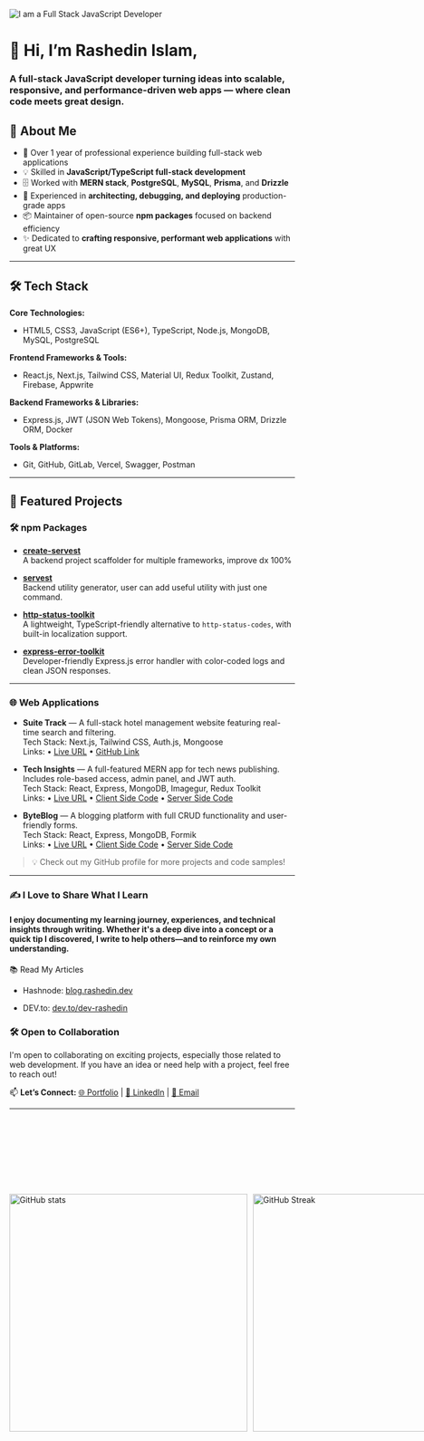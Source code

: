 ![I am a Full Stack JavaScript Developer](https://i.imgur.com/a8KjbkV.png)

# 👋 Hi, I’m Rashedin Islam,

### A full-stack JavaScript developer turning ideas into scalable, responsive, and performance-driven web apps — where clean code meets great design.


## 🚀 About Me

- 💼 Over 1 year of professional experience building full-stack web applications  
- 💡 Skilled in **JavaScript/TypeScript full-stack development**  
- 🗄️ Worked with **MERN stack**, **PostgreSQL**, **MySQL**, **Prisma**, and **Drizzle**  
- 🔧 Experienced in **architecting, debugging, and deploying** production-grade apps  
- 📦 Maintainer of open-source **npm packages** focused on backend efficiency  
- ✨ Dedicated to **crafting responsive, performant web applications** with great UX

---

## 🛠️ Tech Stack

**Core Technologies:**  
- HTML5, CSS3, JavaScript (ES6+), TypeScript, Node.js, MongoDB, MySQL, PostgreSQL

**Frontend Frameworks & Tools:**  
- React.js, Next.js, Tailwind CSS, Material UI, Redux Toolkit, Zustand, Firebase, Appwrite

**Backend Frameworks & Libraries:**  
- Express.js, JWT (JSON Web Tokens), Mongoose, Prisma ORM, Drizzle ORM, Docker

**Tools & Platforms:**  
- Git, GitHub, GitLab, Vercel, Swagger, Postman

---

## 📌 Featured Projects

### 🛠 npm Packages

- **[create-servest](https://www.npmjs.com/package/create-servest)**  
  A backend project scaffolder for multiple frameworks, improve dx 100%
  
- **[servest](https://www.npmjs.com/package/servest)**  
  Backend utility generator, user can add useful utility with just one command.

- **[http-status-toolkit](https://www.npmjs.com/package/http-status-toolkit)**  
  A lightweight, TypeScript-friendly alternative to `http-status-codes`, with built-in localization support.

- **[express-error-toolkit](https://www.npmjs.com/package/express-error-toolkit)**  
  Developer-friendly Express.js error handler with color-coded logs and clean JSON responses.

---

### 🌐 Web Applications

- **Suite Track** — A full-stack hotel management website featuring real-time search and filtering.  
  Tech Stack: Next.js, Tailwind CSS, Auth.js, Mongoose  
  Links: • [Live URL](https://suite-track.vercel.app) • [GitHub Link](https://github.com/dev-rashedin/SuiteTrack-Project)

- **Tech Insights** — A full-featured MERN app for tech news publishing. Includes role-based access, admin panel, and JWT auth.  
  Tech Stack: React, Express, MongoDB, Imagegur, Redux Toolkit  
  Links: • [Live URL](https://tech-insights-d2159.web.app) • [Client Side Code](https://github.com/dev-rashedin/techInsights-Project-Client) • [Server Side Code](https://github.com/dev-rashedin/techInsights-Project-Server)

- **ByteBlog** — A blogging platform with full CRUD functionality and user-friendly forms.  
  Tech Stack: React, Express, MongoDB, Formik  
  Links: • [Live URL](https://byteblog-da679.web.app) • [Client Side Code](https://github.com/dev-rashedin/ByteBlog-Client-Side) • [Server Side Code](https://github.com/dev-rashedin/ByteBlog-Server-Side)

> 💡 Check out my GitHub profile for more projects and code samples!

---


### ✍️ I Love to Share What I Learn

#### I enjoy documenting my learning journey, experiences, and technical insights through writing. Whether it's a deep dive into a concept or a quick tip I discovered, I write to help others—and to reinforce my own understanding.

📚 Read My Articles

- Hashnode: [blog.rashedin.dev](https://blog.rashedin.dev/)

- DEV.to: [dev.to/dev-rashedin](https://dev.to/dev-rashedin)

### 🛠️ Open to Collaboration

I'm open to collaborating on exciting projects, especially those related to web development. If you have an idea or need help with a project, feel free to reach out!

<p>
  📫 <strong>Let’s Connect:</strong>
  <a href="https://www.rashedin.dev" target="_blank">🌐 Portfolio</a> |
  <a href="https://www.linkedin.com/in/dev-rashedin" target="_blank">💼 LinkedIn</a> |
  <a href="mailto:rashedinislam.06@gmail.com">💌 Email</a>
</p>

---

<div style="display: flex; justify-content: space-between; margin-bottom: 20px; margin-top: 150px;">
    <img src="https://github-readme-stats.vercel.app/api?username=dev-rashedin&show_icons=true&theme=merko&count_private=true" alt="GitHub stats" style="width: 420px;">
    <a href="https://git.io/streak-stats" style="margin-left: 10px;">
        <img src="https://streak-stats.demolab.com?user=dev-rashedin&theme=merko&card_height=207" alt="GitHub Streak" style="width: 420px;">
    </a>
</div>

